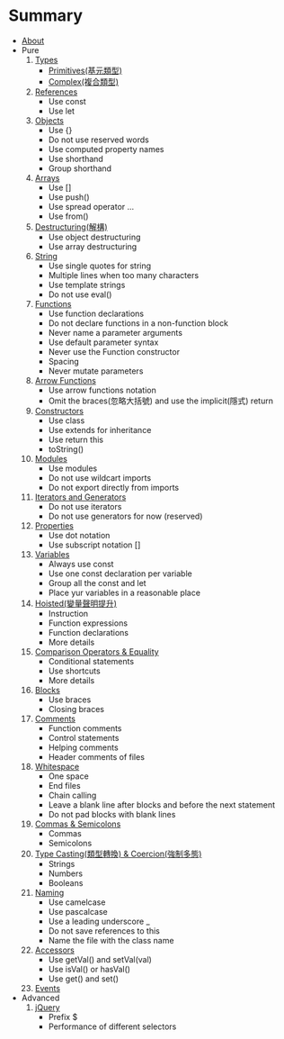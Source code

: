 # Summary

- [About](./README.md)
- Pure
    1. [Types](./types/types.md)
        * [Primitives(基元類型)](./types/primitives/primitives.md)
        * [Complex(複合類型)](./types/complex/complex.md)
    2. [References](./references/references.md)
        * Use const
        * Use let
    3. [Objects](./objects/objects.md)
        * Use {}
        * Do not use reserved words
        * Use computed property names
        * Use shorthand
        * Group shorthand
    4. [Arrays](./arrays/arrays.md)
        * Use []
        * Use push()
        * Use spread operator ...
        * Use from()
    5. [Destructuring(解構)](./destructuring/destructuring.md)
        * Use object destructuring
        * Use array destructuring
    6. [String](./string/string.md)
        * Use single quotes for string
        * Multiple lines when too many characters
        * Use template strings
        * Do not use eval()
    7. [Functions](./functions/functions.md)
        * Use function declarations
        * Do not declare functions in a non-function block
        * Never name a parameter arguments
        * Use default parameter syntax
        * Never use the Function constructor
        * Spacing
        * Never mutate parameters
    8. [Arrow Functions](./arrowFunctions/arrowFunctions.md)
        * Use arrow functions notation
        * Omit the braces(忽略大括號) and use the implicit(隱式) return
    9. [Constructors](./constructors/constructors.md)
        * Use class
        * Use extends for inheritance
        * Use return this
        * toString()
    10. [Modules](./modules/modules.md)
        * Use modules
        * Do not use wildcart imports
        * Do not export directly from imports
    11. [Iterators and Generators](./iteratorGenerator/iteratorGenerator.md)
        * Do not use iterators
        * Do not use generators for now (reserved)
    12. [Properties](./properties/properties.md)
        * Use dot notation
        * Use subscript notation []
    13. [Variables](./variables/variables.md)
        * Always use const
        * Use one const declaration per variable
        * Group all the const and let
        * Place yur variables in a reasonable place
    14. [Hoisted(變量聲明提升)](./hoisted/hoisted.md)
        * Instruction
        * Function expressions
        * Function declarations
        * More details
    15. [Comparison Operators & Equality](./comparison/comparison.md)
        * Conditional statements
        * Use shortcuts
        * More details
    16. [Blocks](./blocks/blocks.md)
        * Use braces
        * Closing braces
    17. [Comments](./comment/comment.md)
        * Function comments
        * Control statements
        * Helping comments
        * Header comments of files
    18. [Whitespace](./whitespace/whitespace.md)
        * One space
        * End files
        * Chain calling
        * Leave a blank line after blocks and before the next statement
        * Do not pad blocks with blank lines
    19. [Commas & Semicolons](./commasSemicolons/commasSemicolons.md)
        * Commas
        * Semicolons
    20. [Type Casting(類型轉換) & Coercion(強制多態)](./typeCastingCoerion/typeCastingCoerion.md)
        * Strings
        * Numbers
        * Booleans
    21. [Naming](./naming/naming.md)
        * Use camelcase
        * Use pascalcase
        * Use a leading underscore _
        * Do not save references to this
        * Name the file with the class name
    22. [Accessors](./accessors/accessors.md)
        * Use getVal() and setVal(val)
        * Use isVal() or hasVal()
        * Use get() and set()
    23. [Events](./events/events.md)
- Advanced
    1. [jQuery](./jquery/jquery.md)
        * Prefix $
        * Performance of different selectors